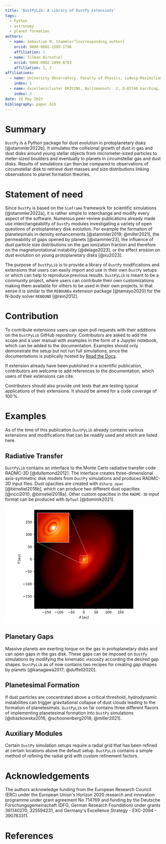 ```yaml
---
title: 'DustPyLib: A Library of DustPy Extensions'
tags:
  - Python
  - astronomy
  - planet formation
authors:
  - name: Sebastian M. Stammler^[corresponding author]
    orcid: 0000-0002-1589-1796
    affiliation: 1
  - name: Tilman Birnstiel
    orcid: 0000-0002-1899-8783
    affiliation: 1, 2
affiliations:
  - name: University Observatory, Faculty of Physics, Ludwig-Maximilians-Universität München, Scheinerstr. 1, 81679 Munich, Germany
    index: 1
  - name: Exzellenzcluster ORIGINS, Boltzmannstr. 2, D-85748 Garching, Germany
    index: 2
date: 20 May 2023
bibliography: paper.bib
---
```


# Summary

`DustPy` is a Python package for dust evolution in protoplanetary disks [@stammler2022b]. It simulates the collisional growth of dust in gas and dust disks around young stellar objects from micrometer-sized particles to meter-sized boulders and eventually to planets in circumstellar gas and dust disks. Results of simulations can then be compared to observations of circumstellar disk to retrieve dust masses and size distributions linking observations to planet formation theories.

# Statement of need

Since `DustPy` is based on the `Simframe` framework for scientific simulations [@stammler2022a], it is rather simple to interchange and modify every aspect of the software. Numerous peer-review publications already made use interchangeability of `DustPy` modules investigating a variety of open questions of protoplanetary disk evolution. For example the formation of planetesimals in density enhancements [@stammler2019; @miller2021], the permeability of gaps opened by planets [@stammler23], the influence of dust particle size distributions on the gas ionization fraction and therefore on the magnetorotational instability [@delage2023], or the effect erosion on dust evolution on young protoplanetary disks [@xu2023].

The purpose of `DustPyLib` is to provide a library of `DustPy` modifications and extensions that users can easily import and use in their own `DustPy` setups or which can help to reproduce previous results. `DustPyLib` is meant to be a community project, where users can contribute their own customizations making them available for others to be used in their own projects. In that sense it is similar to the `REBOUNDx` extension package [@tamayo2020] for the N-body solver `REBOUND` [@rein2012].

# Contribution

To contribute extensions users can open pull requests with their additions on the `DustPyLib` GitHub repository. Contributors are asked to add the scope and a user manual with examples in the form of a Jupyter notebook, which can be added to the documentation. Examples should only demonstrate the setup but not run full simulations, since the documentations is publically hosted by [Read the Docs](https://readthedocs.org/).

If extension already have been published in a scientific publication, contributors are welcome to add references to the documentation, which users of their extensions can cite.

Contributors should also provide unit tests that are testing typical applications of their extensions. It should be aimed for a code coverage of $100\,\%$.

# Examples

As of the time of this publication `DustPyLib` already contains various extensions and modifications that can be readily used and which are listed here.

## Radiative Transfer

`DustPyLib` contains an interface to the Monte Carlo radiative transfer code RADMC-3D [@dullemond2012]. The interface creates three-dimensional axis-symmetric disk models from `DustPy` simulations and produces RADMC-3D input files. Dust opacities are created with `dsharp_opac` [@birnstiel2018b], which can produce two different dust opacities [@ricci2010; @birnstiel2018a]. Other custom opacities in the `RADMC-3D` input format can be produced with `OpTool` [@dominik2021].

![Radiative transfer calculation of the protoplanetary disk of a Solar System analogue containing only the planets Jupiter and Saturn made with `RADMC-3D`. The input files for `RADMC-3D` have been created with `DustPyLib` from a `DustPy` simulation. \label{fig:radmc3d}](radmc3d.png)

## Planetary Gaps

Massive planets are exerting torque on the gas in protoplanetary disks and can open gaps in the gas disk. These gaps can be imposed on `DustPy` simulations by modifying the kinematic viscosity according the desired gap shapes. `DustPyLib` as of now contains two recipes for creating gap shapes by planets [@kanagawa2017; @duffell2020].

## Planetesimal Formation

If dust particles are concentrated above a critical threshold, hydrodynamic instabilities can trigger gravitational collapse of dust clouds leading to the formation of planetesimals. `DustPyLib` so far contains three different flavors of implementing planetesimal formation into `DustPy` simulations [@drazkowska2016; @schoonenberg2018; @miller2021].

## Auxiliary Modules

Certain `DustPy` simulation setups require a radial grid that has been refined at certain locations above the default setup. `DustPyLib` contains a simple method of refining the radial grid with custom refinement factors.

# Acknowledgements

The authors acknowledge funding from the European Research Council (ERC) under the European Union's Horizon 2020 research and innovation programme under grant agreement No 714769 and funding by the Deutsche Forschungsgemeinschaft (DFG, German Research Foundation) under grants 361140270, 325594231, and Germany's Excellence Strategy - EXC-2094 - 390783311.

# References